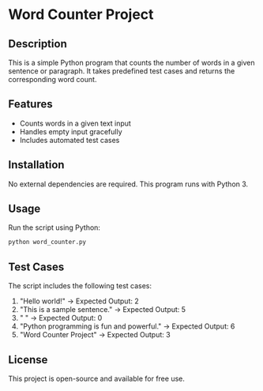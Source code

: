 # Word Counter Project

## Description
This is a simple Python program that counts the number of words in a given sentence or paragraph. It takes predefined test cases and returns the corresponding word count.

## Features
- Counts words in a given text input
- Handles empty input gracefully
- Includes automated test cases

## Installation
No external dependencies are required. This program runs with Python 3.

## Usage
Run the script using Python:

```bash
python word_counter.py
```

## Test Cases
The script includes the following test cases:

1. "Hello world!" → Expected Output: 2
2. "This is a sample sentence." → Expected Output: 5
3. "  " → Expected Output: 0
4. "Python programming is fun and powerful." → Expected Output: 6
5. "Word Counter Project" → Expected Output: 3

## License
This project is open-source and available for free use.